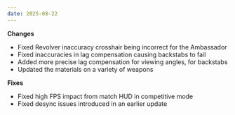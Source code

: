 ```yaml
---
date: 2025-08-22
---
```


**Changes**

* Fixed Revolver inaccuracy crosshair being incorrect for the Ambassador
* Fixed inaccuracies in lag compensation causing backstabs to fail
* Added more precise lag compensation for viewing angles, for backstabs
* Updated the materials on a variety of weapons

**Fixes**

* Fixed high FPS impact from match HUD in competitive mode
* Fixed desync issues introduced in an earlier update
